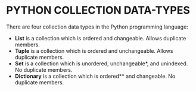 # PYTHON COLLECTION DATA-TYPES
There are four collection data types in the Python programming language:
<ul>
  <li><b>List</b> is a collection which is ordered and changeable. Allows duplicate members.</li>
  <li><b>Tuple</b> is a collection which is ordered and unchangeable. Allows duplicate members.</li>
  <li><b>Set</b> is a collection which is unordered, unchangeable*, and unindexed. No duplicate members.</li>
  <li><b>Dictionary</b> is a collection which is ordered** and changeable. No duplicate members.</li>
</ul>
